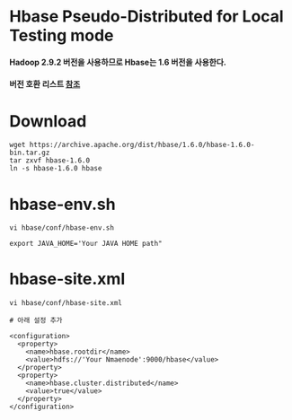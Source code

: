 # Hbase Pseudo-Distributed for Local Testing mode
#### Hadoop 2.9.2 버전을 사용하므로 Hbase는 1.6 버전을 사용한다.
#### 버전 호환 리스트 [참조](https://hbase.apache.org/book.html#quickstart)

# Download
```
wget https://archive.apache.org/dist/hbase/1.6.0/hbase-1.6.0-bin.tar.gz
tar zxvf hbase-1.6.0
ln -s hbase-1.6.0 hbase
```

# hbase-env.sh
```
vi hbase/conf/hbase-env.sh

export JAVA_HOME='Your JAVA HOME path"
```

# hbase-site.xml
```
vi hbase/conf/hbase-site.xml

# 아래 설정 추가

<configuration>
  <property>
    <name>hbase.rootdir</name>
    <value>hdfs://'Your Nmaenode':9000/hbase</value>
  </property>
  <property>
    <name>hbase.cluster.distributed</name>
    <value>true</value>
  </property>
</configuration>
```
